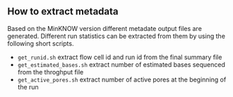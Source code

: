 ## How to extract metadata
Based on the MinKNOW version different metadate output files are generated. Different run statistics can be extracted from them by using the following short scripts.

* `get_runid.sh` extract flow cell id and run id from the final summary file
* `get_estimated_bases.sh` extract number of estimated bases sequenced from the throghput file
* `get_active_pores.sh` extract number of active pores at the beginning of the run
